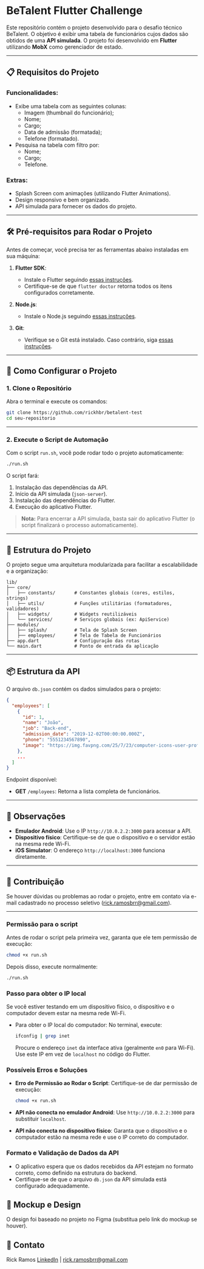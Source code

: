 
# BeTalent Flutter Challenge

Este repositório contém o projeto desenvolvido para o desafio técnico BeTalent. O objetivo é exibir uma tabela de funcionários cujos dados são obtidos de uma **API simulada**. O projeto foi desenvolvido em **Flutter** utilizando **MobX** como gerenciador de estado.

---

## 📋 Requisitos do Projeto

### Funcionalidades:
- Exibe uma tabela com as seguintes colunas:
  - Imagem (thumbnail do funcionário);
  - Nome;
  - Cargo;
  - Data de admissão (formatada);
  - Telefone (formatado).
- Pesquisa na tabela com filtro por:
  - Nome;
  - Cargo;
  - Telefone.

### Extras:
- Splash Screen com animações (utilizando Flutter Animations).
- Design responsivo e bem organizado.
- API simulada para fornecer os dados do projeto.

---

## 🛠 Pré-requisitos para Rodar o Projeto

Antes de começar, você precisa ter as ferramentas abaixo instaladas em sua máquina:

1. **Flutter SDK**:
   - Instale o Flutter seguindo [essas instruções](https://flutter.dev/docs/get-started/install).
   - Certifique-se de que `flutter doctor` retorna todos os itens configurados corretamente.

2. **Node.js**:
   - Instale o Node.js seguindo [essas instruções](https://nodejs.org/).

3. **Git**:
   - Verifique se o Git está instalado. Caso contrário, siga [essas instruções](https://git-scm.com/book/en/v2/Getting-Started-Installing-Git).

---

## 🚀 Como Configurar o Projeto

### 1. Clone o Repositório

Abra o terminal e execute os comandos:
```bash
git clone https://github.com/rickhbr/betalent-test
cd seu-repositorio
```

---

### 2. Execute o Script de Automação

Com o script `run.sh`, você pode rodar todo o projeto automaticamente:
```bash
./run.sh
```

O script fará:
1. Instalação das dependências da API.
2. Início da API simulada (`json-server`).
3. Instalação das dependências do Flutter.
4. Execução do aplicativo Flutter.

> **Nota:** Para encerrar a API simulada, basta sair do aplicativo Flutter (o script finalizará o processo automaticamente).

---

## 🌟 Estrutura do Projeto

O projeto segue uma arquitetura modularizada para facilitar a escalabilidade e a organização:

```plaintext
lib/
├── core/
│   ├── constants/       # Constantes globais (cores, estilos, strings)
│   ├── utils/           # Funções utilitárias (formatadores, validadores)
│   ├── widgets/         # Widgets reutilizáveis
│   └── services/        # Serviços globais (ex: ApiService)
├── modules/
│   ├── splash/          # Tela de Splash Screen
│   ├── employees/       # Tela de Tabela de Funcionários
├── app.dart             # Configuração das rotas
└── main.dart            # Ponto de entrada da aplicação
```

---

## 📦 Estrutura da API

O arquivo `db.json` contém os dados simulados para o projeto:
```json
{
  "employees": [
    {
      "id": 1,
      "name": "João",
      "job": "Back-end",
      "admission_date": "2019-12-02T00:00:00.000Z",
      "phone": "5551234567890",
      "image": "https://img.favpng.com/25/7/23/computer-icons-user-profile-avatar-image-png-favpng-LFqDyLRhe3PBXM0sx2LufsGFU.jpg"
    },
    ...
  ]
}
```

Endpoint disponível:
- **GET** `/employees`: Retorna a lista completa de funcionários.

---

## 📖 Observações

- **Emulador Android**: Use o IP `http://10.0.2.2:3000` para acessar a API.
- **Dispositivo físico**: Certifique-se de que o dispositivo e o servidor estão na mesma rede Wi-Fi.
- **iOS Simulator**: O endereço `http://localhost:3000` funciona diretamente.

---

## 🤝 Contribuição

Se houver dúvidas ou problemas ao rodar o projeto, entre em contato via e-mail cadastrado no processo seletivo (rick.ramosbrr@gmail.com).

---

### Permissão para o script
Antes de rodar o script pela primeira vez, garanta que ele tem permissão de execução:
```bash
chmod +x run.sh
```
Depois disso, execute normalmente:
```bash
./run.sh
```

### Passo para obter o IP local
Se você estiver testando em um dispositivo físico, o dispositivo e o computador devem estar na mesma rede Wi-Fi.
- Para obter o IP local do computador:
  No terminal, execute:
  ```bash
  ifconfig | grep inet
  ```
  Procure o endereço `inet` da interface ativa (geralmente `en0` para Wi-Fi). Use este IP em vez de `localhost` no código do Flutter.

### Possíveis Erros e Soluções
- **Erro de Permissão ao Rodar o Script**:
  Certifique-se de dar permissão de execução:
  ```bash
  chmod +x run.sh
  ```

- **API não conecta no emulador Android**:
  Use `http://10.0.2.2:3000` para substituir `localhost`.

- **API não conecta no dispositivo físico**:
  Garanta que o dispositivo e o computador estão na mesma rede e use o IP correto do computador.

### Formato e Validação de Dados da API
- O aplicativo espera que os dados recebidos da API estejam no formato correto, como definido na estrutura do backend.
- Certifique-se de que o arquivo `db.json` da API simulada está configurado adequadamente.

## 📸 Mockup e Design
O design foi baseado no projeto no Figma (substitua pelo link do mockup se houver).

## 📩 Contato
Rick Ramos
[LinkedIn](https://www.linkedin.com/in/rick-ramos-00a94a138/) | rick.ramosbrr@gmail.com
